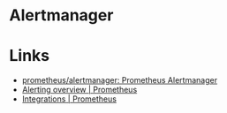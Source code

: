 # Alertmanager

# Links

* [prometheus/alertmanager: Prometheus Alertmanager](https://github.com/prometheus/alertmanager)
* [Alerting overview | Prometheus](https://prometheus.io/docs/alerting/overview/)
* [Integrations | Prometheus](https://prometheus.io/docs/operating/integrations/#alertmanager-webhook-receiver)


